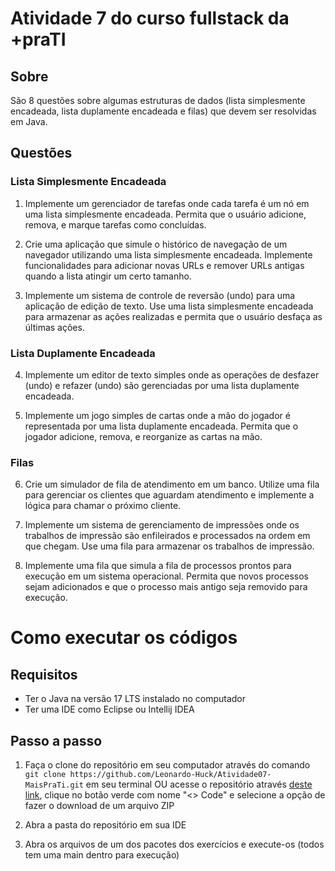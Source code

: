 # Atividade 7 do curso fullstack da +praTI

## Sobre

São 8 questões sobre algumas estruturas de dados (lista simplesmente encadeada, lista duplamente encadeada e filas)
que devem ser resolvidas em Java.

## Questões

### Lista Simplesmente Encadeada

1. Implemente um gerenciador de tarefas onde cada tarefa é um nó em uma lista simplesmente encadeada. Permita que o usuário adicione, remova, e marque tarefas como concluídas.

2. Crie uma aplicação que simule o histórico de navegação de um navegador utilizando uma lista simplesmente encadeada. Implemente funcionalidades para adicionar novas URLs e remover URLs antigas quando a lista atingir um certo tamanho.

3. Implemente um sistema de controle de reversão (undo) para uma aplicação de edição de texto. Use uma lista simplesmente encadeada para armazenar as ações realizadas e permita que o usuário desfaça as últimas ações.

### Lista Duplamente Encadeada

4. Implemente um editor de texto simples onde as operações de desfazer (undo) e refazer (undo) são gerenciadas por uma lista duplamente encadeada.

5. Implemente um jogo simples de cartas onde a mão do jogador é representada por uma lista duplamente encadeada. Permita que o jogador adicione, remova, e reorganize as cartas na mão.

### Filas

6. Crie um simulador de fila de atendimento em um banco. Utilize uma fila para gerenciar os clientes que aguardam atendimento e implemente a lógica para chamar o próximo cliente.

7. Implemente um sistema de gerenciamento de impressões onde os trabalhos de impressão são enfileirados e processados na ordem em que chegam. Use uma fila para armazenar os trabalhos de impressão.

8. Implemente uma fila que simula a fila de processos prontos para execução em um sistema operacional. Permita que novos processos sejam adicionados e que o processo mais antigo seja removido para execução.

# Como executar os códigos

## Requisitos

- Ter o Java na versão 17 LTS instalado no computador
- Ter uma IDE como Eclipse ou Intellij IDEA

## Passo a passo

1. Faça o clone do repositório em seu computador através do comando `git clone https://github.com/Leonardo-Huck/Atividade07-MaisPraTi.git` em seu terminal OU acesse o repositório através [deste link](https://github.com/Leonardo-Huck/Atividade07-MaisPraTi), clique no botão verde com nome "<> Code" e selecione a opção de fazer o download de um arquivo ZIP

2. Abra a pasta do repositório em sua IDE

3. Abra os arquivos de um dos pacotes dos exercícios e execute-os (todos tem uma main dentro para execução)